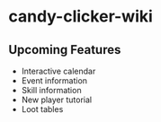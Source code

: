 # candy-clicker-wiki

## Upcoming Features

- Interactive calendar
- Event information
- Skill information
- New player tutorial
- Loot tables
